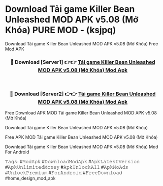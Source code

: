 # Download Tải game Killer Bean Unleashed MOD APK v5.08 (Mở Khóa) PURE MOD - (ksjpq)
Download Tải game Killer Bean Unleashed MOD APK v5.08 (Mở Khóa) Free Mod APK

<div align="center">
<h3>🔴 Download [Server1] 👉👉 <a href="https://apk-comot.site?title=Tải_game_Killer_Bean_Unleashed_MOD_APK_v5.08_(Mở_Khóa)">Tải game Killer Bean Unleashed MOD APK v5.08 (Mở Khóa) Mod Apk</a></h3><br>

<h3>🔴 Download [Server2] 👉👉 <a href="https://apk-comot.site?title=Tải_game_Killer_Bean_Unleashed_MOD_APK_v5.08_(Mở_Khóa)">Tải game Killer Bean Unleashed MOD APK v5.08 (Mở Khóa) Mod Apk</a></h3>
</div>


Free Download APK MOD Tải game Killer Bean Unleashed MOD APK v5.08 (Mở Khóa)

Download Tải game Killer Bean Unleashed MOD APK v5.08 (Mở Khóa) 

Free APK MOD Tải game Killer Bean Unleashed MOD APK v5.08 (Mở Khóa) 

Download Tải game Killer Bean Unleashed MOD APK v5.08 (Mở Khóa) Mod For Android

𝚃𝚊𝚐𝚜: #𝙼𝚘𝚍𝙰𝚙𝚔 #𝙳𝚘𝚠𝚗𝚕𝚘𝚊𝚍𝙼𝚘𝚍𝙰𝚙𝚔 #𝙰𝚙𝚔𝙻𝚊𝚝𝚎𝚜𝚝𝚅𝚎𝚛𝚜𝚒𝚘𝚗 #𝙰𝚙𝚔𝚄𝚗𝚕𝚒𝚖𝚒𝚝𝚎𝚍𝙼𝚘𝚗𝚎𝚢 #𝙰𝚙𝚔𝚄𝚗𝚕𝚘𝚌𝚔𝙰𝚕𝚕 #𝙰𝚙𝚔𝙽𝚘𝙰𝚍𝚜 #𝚄𝚗𝚕𝚘𝚌𝚔𝙿𝚛𝚎𝚖𝚒𝚞𝚖 #𝙵𝚘𝚛𝙰𝚗𝚍𝚛𝚘𝚒𝚍 #𝙵𝚛𝚎𝚎𝙳𝚘𝚠𝚗𝚕𝚘𝚊𝚍 #home_design_mod_apk